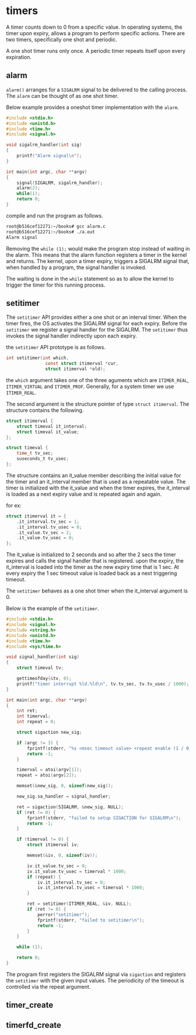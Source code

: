 # timers

A timer counts down to 0 from a specific value. In operating systems, the timer upon expiry, allows a program to perform specific actions. There are two timers, specifically one shot and periodic.

A one shot timer runs only once. A periodic timer repeats itself upon every expiration.


## alarm



`alarm()` arranges for a `SIGALRM` signal to be delivered to the calling process. The `alarm` can be thought of as one shot timer.

Below example provides a oneshot timer implementation with the `alarm`.

```c
#include <stdio.h>
#include <unistd.h>
#include <time.h>
#include <signal.h>

void sigalrm_handler(int sig)
{
    printf("Alarm signal\n");
}

int main(int argc, char **argv)
{
    signal(SIGALRM, sigalrm_handler);
    alarm(2);
    while(1);
    return 0;
}
```
compile and run the program as follows.

```bash
root@b516cef12271:~/books# gcc alarm.c
root@b516cef12271:~/books# ./a.out
Alarm signal
```

Removing the `while (1);` would make the program stop instead of waiting in the alarm. This means that the alarm function registers a timer in the kernel and returns. The kernel, upon a timer expiry, triggers a SIGALRM signal that, when handled by a program, the signal handler is invoked.

The waiting is done in the `while` statement so as to allow the kernel to trigger the timer for this running process.


## setitimer


The `setitimer` API provides either a one shot or an interval timer. When the timer fires, the OS activates the SIGALRM signal for each expiry. Before the `setitimer` we register a signal handler for the SIGALRM. The `setitimer` thus invokes the signal handler indirectly upon each expiry.

the `setitimer` API prototype is as follows.

```c
int setitimer(int which,
               const struct itimerval *cur,
               struct itimerval *old);
```

the `which` argument takes one of the three aguments which are `ITIMER_REAL`, `ITIMER_VIRTUAL` and `ITIMER_PROF`. Generally, for a system timer we use `ITIMER_REAL`.

The second argument is the structure pointer of type `struct itimerval`. The structure contains the following.

```c
struct itimerval {
    struct timeval it_interval;
    struct timeval it_value;
};

struct timeval {
    time_t tv_sec;
    suseconds_t tv_usec;
};

```

The structure contains an it_value member describing the initial value for the timer and an it_interval member that is used as a repeatable value. The timer is initialized with the it_value and when the timer expires, the it_interval is loaded as a next expiry value and is repeated again and again.

for ex:

```c
struct itimerval it = {
    .it_interval.tv_sec = 1;
    .it_interval.tv_usec = 0;
    .it_value.tv_sec = 2;
    .it_value.tv_usec = 0;
};

```

The it_value is initialized to 2 seconds and so after the 2 secs the timer expires and calls the signal handler that is registered. upon the expiry, the it_interval is loaded into the timer as the new expiry time that is 1 sec. At every expiry the 1 sec timeout value is loaded back as a next triggering timeout.

The `setitimer` behaves as a one shot timer when the it_interval argument is 0.

Below is the example of the `setitimer`.


```c
#include <stdio.h>
#include <signal.h>
#include <string.h>
#include <unistd.h>
#include <time.h>
#include <sys/time.h>

void signal_handler(int sig)
{
    struct timeval tv;

    gettimeofday(&tv, 0);
    printf("timer interrupt %ld.%ld\n", tv.tv_sec, tv.tv_usec / 1000);
}

int main(int argc, char **argv)
{
    int ret;
    int timerval;
    int repeat = 0;

    struct sigaction new_sig;

    if (argc != 3) {
        fprintf(stderr, "%s <msec timeout value> <repeat enable (1 / 0)>\n", argv[0]);
        return -1;
    }

    timerval = atoi(argv[1]);
    repeat = atoi(argv[2]);

    memset(&new_sig, 0, sizeof(new_sig));

    new_sig.sa_handler = signal_handler;

    ret = sigaction(SIGALRM, &new_sig, NULL);
    if (ret != 0) {
        fprintf(stderr, "failed to setup SIGACTION for SIGALRM\n");
        return -1;
    }

    if (timerval != 0) {
        struct itimerval iv;

        memset(&iv, 0, sizeof(iv));

        iv.it_value.tv_sec = 0;
        iv.it_value.tv_usec = timerval * 1000;
        if (repeat) {
            iv.it_interval.tv_sec = 0;
            iv.it_interval.tv_usec = timerval * 1000;
        }

        ret = setitimer(ITIMER_REAL, &iv, NULL);
        if (ret != 0) {
            perror("setitimer");
            fprintf(stderr, "failed to setitimer\n");
            return -1;
        }
    }

    while (1);

    return 0;
}
```

The program first registers the SIGALRM signal via `sigaction` and registers the `setitimer` with the given input values. The periodicity of the timeout is controlled via the repeat argument.


## timer_create



## timerfd_create
